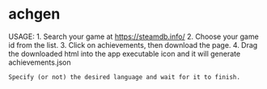 # achgen
USAGE:
    1. Search your game at https://steamdb.info/
    2. Choose your game id from the list.
    3. Click on achievements, then download the page.
    4. Drag the downloaded html into the app executable icon and it will generate achievements.json
    
    Specify (or not) the desired language and wait for it to finish.
